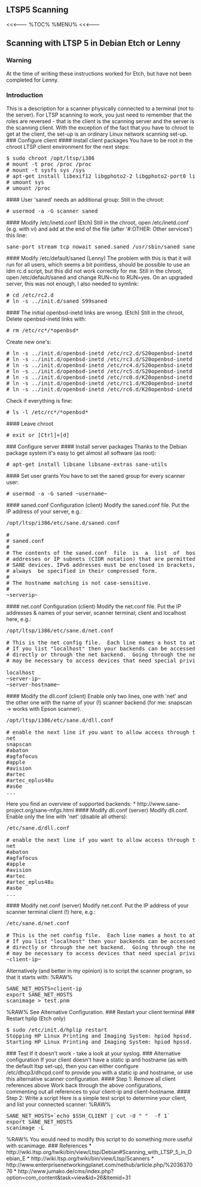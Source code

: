 ## LTSP5 Scanning

<<<---
%TOC%
%MENU%
<<<---

## Scanning with LTSP 5 in Debian Etch or Lenny

### Warning

At the time of writing these instructions worked for Etch, but have not been completed for Lenny.

### Introduction

<?> This is a description for a scanner physically connected to a terminal (not to the server).

For LTSP scanning to work, you just need to remember that the roles are reversed - that is the client is the scanning server and the server is the scanning client.  With the exception of the fact that you have to chroot to get at the client, the set-up is an ordinary Linux network scanning set-up.

### Configure client

#### Install client packages

You have to be root in the chroot LTSP client environment for the next steps:

<pre>
$ sudo chroot /opt/ltsp/i386
# mount -t proc /proc /proc
# mount -t sysfs sys /sys
# apt-get install libexif12 libgphoto2-2 libgphoto2-port0 libieee1284-3 libltdl3 libsane libsane-extras sane-utils
# umount sys
# umount /proc
</pre>

#### User 'saned' needs an additional group:

Still in the chroot:

<pre>
# usermod -a -G scanner saned
</pre>

#### Modify /etc/inetd.conf (Etch)

Still in the chroot, open /etc/inetd.conf (e.g. with vi) and add at the end of the file (after '#:OTHER: Other services') this line:

<pre>
sane-port stream tcp nowait saned.saned /usr/sbin/saned saned
</pre>

#### Modify /etc/default/saned (Lenny)

The problem with this is that it will run for all users, which seems a bit pointless, should be possible to use an ldm rc.d script, but this did not work correctly for me.

Still in the chroot, open /etc/default/saned and change RUN=no to RUN=yes.

On an upgraded server, this was not enough, I also needed to symlink:

<pre>
# cd /etc/rc2.d
# ln -s ../init.d/saned S99saned
</pre>

#### The initial openbsd-inetd links are wrong. (Etch)

Still in the chroot, Delete openbsd-inetd links  with:

<pre>
# rm /etc/rc*/*openbsd*
</pre>

Create new one's:

<pre>
# ln -s ../init.d/openbsd-inetd /etc/rc2.d/S20openbsd-inetd
# ln -s ../init.d/openbsd-inetd /etc/rc3.d/S20openbsd-inetd
# ln -s ../init.d/openbsd-inetd /etc/rc4.d/S20openbsd-inetd
# ln -s ../init.d/openbsd-inetd /etc/rc5.d/S20openbsd-inetd
# ln -s ../init.d/openbsd-inetd /etc/rc0.d/K20openbsd-inetd
# ln -s ../init.d/openbsd-inetd /etc/rc1.d/K20openbsd-inetd
# ln -s ../init.d/openbsd-inetd /etc/rc6.d/K20openbsd-inetd
</pre>

Check if everything is fine:

<pre>
# ls -l /etc/rc*/*openbsd*
</pre>

#### Leave chroot

<pre>
# exit or [Ctrl]+[d]
</pre>

### Configure server

#### Install server packages

Thanks to the Debian package system it's easy to get almost all software (as root):

<pre>
# apt-get install libsane libsane-extras sane-utils
</pre>

#### Set user grants

You have to set the saned group for every scanner user:

<pre>
# usermod -a -G saned ~username~
</pre>

#### saned.conf Configuration (client)

Modify the saned.conf file. Put the IP address of your server, e.g.:

<pre>
/opt/ltsp/i386/etc/sane.d/saned.conf

#
# saned.conf
#
# The contents of the saned.conf  file  is  a  list  of  host  names,  IP
# addresses or IP subnets (CIDR notation) that are permitted to use local
# SANE devices. IPv6 addresses must be enclosed in brackets,  and  should
# always  be specified in their compressed form.
#
# The hostname matching is not case-sensitive.
#
~serverip~
</pre>

#### net.conf Configuration (client)

Modify the net.conf file. Put the IP addresses & names of your server, scanner terminal; client and localhost here, e.g.:

<pre>
/opt/ltsp/i386/etc/sane.d/net.conf

# This is the net config file.  Each line names a host to attach to.
# If you list "localhost" then your backends can be accessed either
# directly or through the net backend.  Going through the net backend
# may be necessary to access devices that need special privileges.

localhost
~server-ip~
~server-hostname~
</pre>

#### Modify the dll.conf (client)

Enable only two lines, one with 'net' and the other one with the name of your (!) scanner backend (for me: snapscan -> works with Epson scanner).

<pre>
/opt/ltsp/i386/etc/sane.d/dll.conf

# enable the next line if you want to allow access through the network:
net
snapscan
#abaton
#agfafocus
#apple
#avision
#artec
#artec_eplus48u
#as6e
...
</pre>

Here you find an overview of supported backends:

   * http://www.sane-project.org/sane-mfgs.html

#### Modify dll.conf (server)

Modify dll.conf.  Enable only the line with 'net' (disable all others):

<pre>
/etc/sane.d/dll.conf

# enable the next line if you want to allow access through the network:
net
#abaton
#agfafocus
#apple
#avision
#artec
#artec_eplus48u
#as6e
...
</pre>

#### Modify net.conf (server)

Modify net.conf.  Put the IP address of your scanner terminal client (!) here, e.g.:

<pre>
/etc/sane.d/net.conf

# This is the net config file.  Each line names a host to attach to.
# If you list "localhost" then your backends can be accessed either
# directly or through the net backend.  Going through the net backend
# may be necessary to access devices that need special privileges.
~client-ip~
</pre>

Alternatively (and better in my opinion) is to script the scanner program, so that it starts with:

%RAW%
<pre>
SANE_NET_HOSTS=client-ip
export SANE_NET_HOSTS
scanimage > test.pnm
</pre>
%RAW%

See Alternative Configuration.

### Restart your client terminal

### Restart hplip (Etch only)

<pre>
$ sudo /etc/init.d/hplip restart
Stopping HP Linux Printing and Imaging System: hpiod hpssd.
Starting HP Linux Printing and Imaging System: hpiod hpssd.
</pre>

### Test

If it doesn't work - take a look at your syslog.

### Alternative configuration

If your client doesn't have a static ip and hostname (as with the default ltsp set-up), then you can either configure /etc/dhcp3/dhcpd.conf to provide you with a static ip and hostname, or use this alternative scanner configuration.

#### Step 1: Remove all client references above

Work back through the above configurations, commenting out all references to your client-ip and client-hostname.

#### Step 2: Write a script

Here is a simple test script to determine your client, and list your connected scanner:

%RAW%
<pre>
SANE_NET_HOSTS=`echo $SSH_CLIENT | cut -d " "  -f 1`
export SANE_NET_HOSTS
scanimage -L
</pre>
%RAW%

You would need to modify this script to do something more useful with scanimage.

### References

   * http://wiki.ltsp.org/twiki/bin/view/Ltsp/Debian#Scanning_with_LTSP_5_in_Debian_E
   * http://wiki.ltsp.org/twiki/bin/view/Ltsp/Scanners
   * http://www.enterprisenetworkingplanet.com/nethub/article.php/%203637076
   * http://www.jumako.de/cms/index.php?option=com_content&task=view&id=26&Itemid=31
